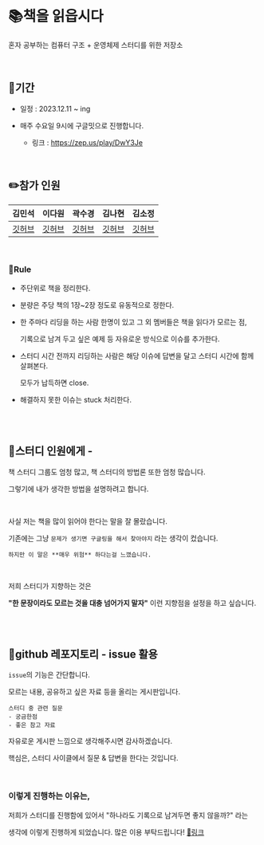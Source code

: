 # 📚책을 읽읍시다


혼자 공부하는 컴퓨터 구조 + 운영체제 스터디를 위한 저장소

<br/>

## 🚀기간

- 일정 : 2023.12.11 ~ ing

- 매주 수요일 9시에 구글밋으로 진행합니다.

    - 링크 : https://zep.us/play/DwY3Je

<br/>

## ✏️참가 인원


| 김민석 | 이다원 | 곽수경 | 김나현 | 김소정 |
| --- | --- | --- | --- | --- |
| [깃허브](https://github.com/mingseok) | [깃허브](https://github.com/dawonss) | [깃허브](https://github.com/Sukyeong-Kwak) | [깃허브](https://github.com/NahyunEE) | [깃허브](https://github.com/zeze1004) |




<br/>



### 🎯Rule

- 주단위로 책을 정리한다.

- 분량은 주당 책의 1장~2장 정도로 유동적으로 정한다.

- 한 주마다 리딩을 하는 사람 한명이 있고 그 외 멤버들은 책을 읽다가 모르는 점, 

    기록으로 남겨 두고 싶은 예제 등 자유로운 방식으로 이슈를 추가한다.

- 스터디 시간 전까지 리딩하는 사람은 해당 이슈에 답변을 달고 스터디 시간에 함께 살펴본다. 

    모두가 납득하면 close.

- 해결하지 못한 이슈는 stuck 처리한다.


<br/><br/>


## 📮스터디 인원에게 - 

책 스터디 그룹도 엄청 많고, 책 스터디의 방법론 또한 엄청 많습니다. 

그렇기에 내가 생각한 방법을 설명하려고 합니다.

<br/>

사실 저는 책을 많이 읽어야 한다는 말을 잘 몰랐습니다.

기존에는 그냥 `문제가 생기면 구글링을 해서 찾아야지` 라는 생각이 컸습니다.

```
하지만 이 말은 **매우 위험** 하다는걸 느꼈습니다.
```

<br/>



저희 스터디가 지향하는 것은 


**"한 문장이라도 모르는 것을 대충 넘어가지 말자"** 이런 지향점을 설정을 하고 싶습니다. 


<br/><br/>


## 💬github 레포지토리 - issue 활용



`issue`의 기능은 간단합니다. 

모르는 내용, 공유하고 싶은 자료 등을 올리는 게시판입니다.

```
스터디 중 관련 질문
- 궁금한점
- 좋은 참고 자료
```
자유로운 게시판 느낌으로 생각해주시면 감사하겠습니다.


핵심은, 스터디 사이클에서 질문 & 답변을 한다는 것입니다.


<br/>

### 이렇게 진행하는 이유는,
저희가 스터디를 진행함에 있어서 "하나라도 기록으로 남겨두면 좋지 않을까?" 라는

생각에 이렇게 진행하게 되었습니다. 많은 이용 부탁드립니다! [📌링크](https://github.com/mingseok/os-computer-architecture-reading-study/issues)





